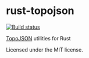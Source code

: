 rust-topojson
=============

[![Build status](https://github.com/georust/topojson/workflows/Test/badge.svg)](https://github.com/georust/topojson/actions?query=workflow%3ATest)

[TopoJSON](https://github.com/topojson/topojson-specification/blob/master/README.md) utilities for Rust

Licensed under the MIT license.
